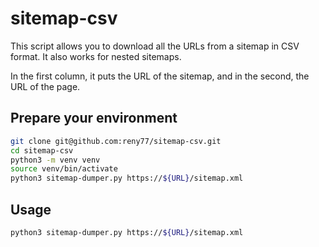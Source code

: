 # sitemap-csv

This script allows you to download all the URLs from a sitemap in CSV format. It also works for nested sitemaps. 

In the first column, it puts the URL of the sitemap, and in the second, the URL of the page.

## Prepare your environment

```bash
git clone git@github.com:reny77/sitemap-csv.git
cd sitemap-csv
python3 -m venv venv
source venv/bin/activate
python3 sitemap-dumper.py https://${URL}/sitemap.xml
```

## Usage

```bash
python3 sitemap-dumper.py https://${URL}/sitemap.xml
```
